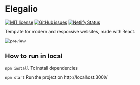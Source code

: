 # Elegalio
[![MIT license](https://img.shields.io/badge/License-MIT-blue.svg)](https://lbesson.mit-license.org/)
[![GitHub issues](https://img.shields.io/github/issues/Giuseppetm/elegalio-template)](https://github.com/Giuseppetm/elegalio-template/issues/)
[![Netlify Status](https://api.netlify.com/api/v1/badges/c5b044da-73bf-46a1-9e3c-eabb2119e555/deploy-status)](https://app.netlify.com/sites/elegalio/deploys)

Template for modern and responsive websites, made with React.

![preview](https://user-images.githubusercontent.com/52317197/172046154-27435254-814d-482a-b794-2db42592d4a9.png)

## How to run in local
`npm install` To install dependencies

`npm start` Run the project on http://localhost:3000/
